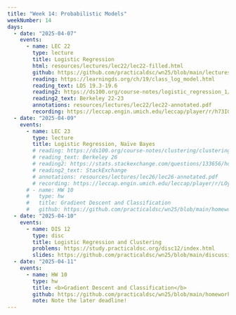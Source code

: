 ```yaml
---
title: "Week 14: Probabilistic Models"
weekNumber: 14
days:
  - date: "2025-04-07"
    events:
      - name: LEC 22
        type: lecture
        title: Logistic Regression
        html: resources/lectures/lec22/lec22-filled.html
        github: https://github.com/practicaldsc/wn25/blob/main/lectures/lec22/
        reading: https://learningds.org/ch/19/class_log_model.html
        reading_text: LDS 19.3-19.6
        reading2: https://ds100.org/course-notes/logistic_regression_1/logistic_reg_1.html
        reading2_text: Berkeley 22-23
        annotations: resources/lectures/lec22/lec22-annotated.pdf
        recording: https://leccap.engin.umich.edu/leccap/player/r/h73IGk
  - date: "2025-04-09"
    events:
      - name: LEC 23
        type: lecture
        title: Logistic Regression, Naïve Bayes
        # reading: https://ds100.org/course-notes/clustering/clustering.html
        # reading_text: Berkeley 26
        # reading2: https://stats.stackexchange.com/questions/133656/how-to-understand-the-drawbacks-of-k-means
        # reading2_text: StackExchange
        # annotations: resources/lectures/lec26/lec26-annotated.pdf
        # recording: https://leccap.engin.umich.edu/leccap/player/r/LOywTq
      # - name: HW 10
      #   type: hw
      #   title: Gradient Descent and Classification
      #   github: https://github.com/practicaldsc/wn25/blob/main/homeworks/hw10/hw10.ipynb
  - date: "2025-04-10"
    events:
      - name: DIS 12
        type: disc
        title: Logistic Regression and Clustering
        problems: https://study.practicaldsc.org/disc12/index.html
        slides: https://github.com/practicaldsc/wn25/blob/main/discussions/disc12/disc12.ipynb
  - date: "2025-04-11"
    events:
      - name: HW 10
        type: hw
        title: <b>Gradient Descent and Classification</b>
        github: https://github.com/practicaldsc/wn25/blob/main/homeworks/hw10/hw10.ipynb
        note: Note the later deadline!
---
```

